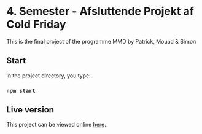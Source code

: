 # 4. Semester - Afsluttende Projekt af Cold Friday

This is the final project of the programme MMD by Patrick, Mouad & Simon

## Start

In the project directory, you type:

### `npm start`

## Live version

This project can be viewed online [here](https://google.com).
